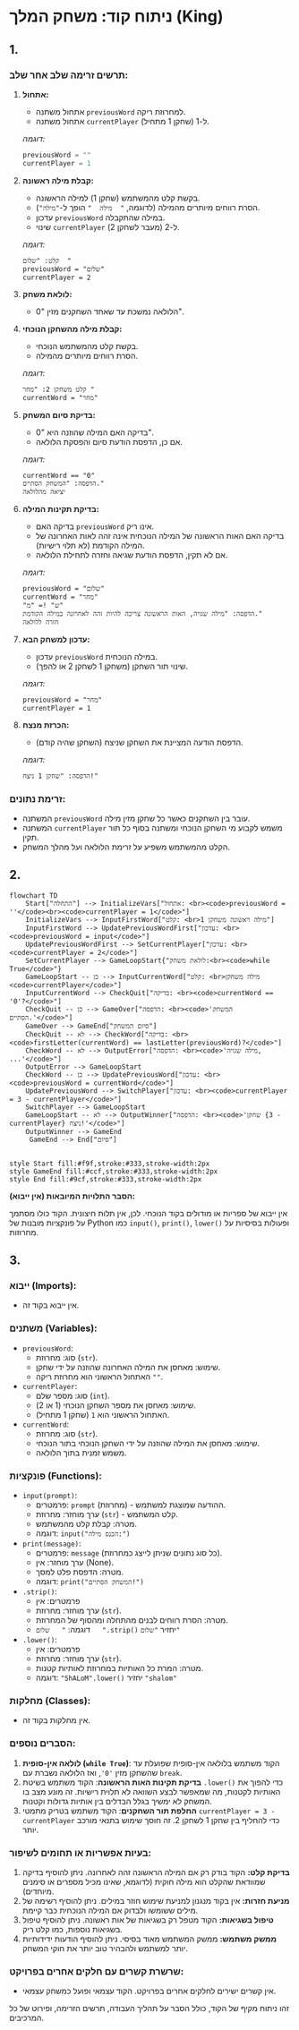 # ניתוח קוד: משחק המלך (King)

## 1. <algorithm>

### תרשים זרימה שלב אחר שלב:

1.  **אתחול:**
    -   אתחול משתנה `previousWord` למחרוזת ריקה.
    -   אתחול משתנה `currentPlayer` ל-1 (שחקן 1 מתחיל).

    *דוגמה:*
    ```python
    previousWord = ""
    currentPlayer = 1
    ```

2.  **קבלת מילה ראשונה:**
    -   בקשת קלט מהמשתמש (שחקן 1) למילה הראשונה.
    -   הסרת רווחים מיותרים מהמילה (לדוגמה, `"  מילה  "` הופך ל-`"מילה"`).
    -   עדכון `previousWord` במילה שהתקבלה.
    -   שינוי `currentPlayer` ל-2 (מעבר לשחקן 2).
    
    *דוגמה:*
    ```
    קלט: "שלום  "
    previousWord = "שלום"
    currentPlayer = 2
    ```

3.  **לולאת משחק:**
    -   הלולאה נמשכת עד שאחד השחקנים מזין "0".
    
4.  **קבלת מילה מהשחקן הנוכחי:**
    -   בקשת קלט מהמשתמש הנוכחי.
    -   הסרת רווחים מיותרים מהמילה.

    *דוגמה:*
    ```
    קלט משחקן 2: "מחר "
    currentWord = "מחר"
    ```
    
5.  **בדיקת סיום המשחק:**
    -  בדיקה האם המילה שהוזנה היא "0".
    -   אם כן, הדפסת הודעת סיום והפסקת הלולאה.

    *דוגמה:*
    ```
    currentWord == "0"
    הדפסה: "המשחק הסתיים."
    יציאה מהלולאה
    ```

6.  **בדיקת תקינות המילה:**
     -  בדיקה האם `previousWord` אינו ריק.
    -   בדיקה האם האות הראשונה של המילה הנוכחית אינה זהה לאות האחרונה של המילה הקודמת (לא תלוי רישיות).
    -   אם לא תקין, הדפסת הודעת שגיאה וחזרה לתחילת הלולאה.

    *דוגמה:*
    ```
    previousWord = "שלום"
    currentWord = "מחר"
    "ש" != "מ"
    הדפסה: "מילה שגויה, האות הראשונה צריכה להיות זהה לאחרונה במילה הקודמת."
    חזרה ללולאה
    ```

7.  **עדכון למשחק הבא:**
    -   עדכון `previousWord` במילה הנוכחית.
    -   שינוי תור השחקן (משחקן 1 לשחקן 2 או להפך).

     *דוגמה:*
     ```
    previousWord = "מחר"
    currentPlayer = 1
    ```

8.  **הכרזת מנצח:**
    -   הדפסת הודעה המציינת את השחקן שניצח (השחקן שהיה קודם).

     *דוגמה:*
     ```
    הדפסה: "שחקן 1 ניצח!"
    ```

### זרימת נתונים:

-   המשתנה `previousWord` עובר בין השחקנים כאשר כל שחקן מזין מילה.
-   המשתנה `currentPlayer` משמש לקבוע מי השחקן הנוכחי ומשתנה בסוף כל תור תקין.
-   הקלט מהמשתמש משפיע על זרימת הלולאה ועל מהלך המשחק.

## 2. <mermaid>

```mermaid
flowchart TD
    Start["התחלה"] --> InitializeVars["אתחול: <br><code>previousWord = ''</code><br><code>currentPlayer = 1</code>"]
    InitializeVars --> InputFirstWord["קלט: <br>מילה ראשונה משחקן 1"]
    InputFirstWord --> UpdatePreviousWordFirst["עדכון: <br><code>previousWord = input</code>"]
    UpdatePreviousWordFirst --> SetCurrentPlayer["עדכון: <br><code>currentPlayer = 2</code>"]
    SetCurrentPlayer --> GameLoopStart{"לולאת משחק:<br><code>while True</code>"}
    GameLoopStart -- כן --> InputCurrentWord["קלט: <br>מילה משחקן <code>currentPlayer</code>"]
    InputCurrentWord --> CheckQuit["בדיקה: <br><code>currentWord == '0'?</code>"]
    CheckQuit -- כן --> GameOver["הדפסה: <br><code>'המשחק הסתיים.'</code>"]
    GameOver --> GameEnd["סיום המשחק"]
    CheckQuit -- לא --> CheckWord["בדיקה: <br><code>firstLetter(currentWord) == lastLetter(previousWord)?</code>"]
    CheckWord -- לא --> OutputError["הדפסה: <br><code>'מילה שגויה, ...'</code>"]
    OutputError --> GameLoopStart
    CheckWord -- כן --> UpdatePreviousWord["עדכון: <br><code>previousWord = currentWord</code>"]
    UpdatePreviousWord --> SwitchPlayer["עדכון: <br><code>currentPlayer = 3 - currentPlayer</code>"]
    SwitchPlayer --> GameLoopStart
    GameLoopStart -- לא --> OutputWinner["הדפסה: <br><code>'שחקן {3 - currentPlayer} ניצח!'</code>"]
    OutputWinner --> GameEnd
     GameEnd --> End["סיום"]

    
style Start fill:#f9f,stroke:#333,stroke-width:2px
style GameEnd fill:#ccf,stroke:#333,stroke-width:2px
style End fill:#9cf,stroke:#333,stroke-width:2px
```

**הסבר התלויות המיובאות (אין ייבוא):**

אין ייבוא של ספריות או מודולים בקוד הנוכחי. לכן, אין תלות חיצונית. הקוד כולו מסתמך על פונקציות מובנות של Python כמו `input()`, `print()`, `lower()` ופעולות בסיסיות על מחרוזות.

## 3. <explanation>

### ייבוא (Imports):

-   אין ייבוא בקוד זה.

### משתנים (Variables):

-   `previousWord`:
    -   סוג: מחרוזת (`str`).
    -   שימוש: מאחסן את המילה האחרונה שהוזנה על ידי שחקן.
    -   האתחול הראשוני הוא מחרוזת ריקה `""`.
-   `currentPlayer`:
    -   סוג: מספר שלם (`int`).
    -   שימוש: מאחסן את מספר השחקן הנוכחי (1 או 2).
    -   האתחול הראשוני הוא `1` (שחקן 1 מתחיל).
-   `currentWord`:
    -   סוג: מחרוזת (`str`).
    -   שימוש: מאחסן את המילה שהוזנה על ידי השחקן הנוכחי בתור הנוכחי.
    -   משמש זמנית בתוך הלולאה.

### פונקציות (Functions):

-   `input(prompt)`:
    -   פרמטרים: `prompt` (מחרוזת) - ההודעה שמוצגת למשתמש.
    -   ערך מוחזר: מחרוזת (`str`) - קלט המשתמש.
    -   מטרה: קבלת קלט מהמשתמש.
    -   דוגמה: `input("הכנס מילה:")`
-   `print(message)`:
    -   פרמטרים: `message` (כל סוג נתונים שניתן לייצג כמחרוזת).
    -   ערך מוחזר: אין (None).
    -   מטרה: הדפסת פלט למסך.
    -   דוגמה: `print("המשחק הסתיים!")`
-   `.strip()`:
    -   פרמטרים: אין
    -   ערך מוחזר: מחרוזת (`str`).
    -   מטרה: הסרת רווחים לבנים מהתחלה ומהסוף של המחרוזת.
    -   דוגמה:  `"   שלום   ".strip()` יחזיר `"שלום"`
-   `.lower()`:
    -   פרמטרים: אין
    -   ערך מוחזר: מחרוזת (`str`).
    -   מטרה: המרת כל האותיות במחרוזת לאותיות קטנות.
    -   דוגמה: `"ShALoM".lower()` יחזיר `"shalom"`

### מחלקות (Classes):

-   אין מחלקות בקוד זה.

### הסברים נוספים:

1.  **לולאה אין-סופית (`while True`)**: הקוד משתמש בלולאה אין-סופית שפועלת עד שהשחקן מזין `'0'`, ואז הלולאה נשברת עם `break`.
2.  **בדיקת תקינות האות הראשונה**: הקוד משתמש בשיטת `.lower()` כדי להפוך את האותיות לקטנות, מה שמאפשר לבצע השוואה לא תלוית רישיות. זה מונע מצב בו המשחק לא ימשיך בגלל הבדלים בין אותיות גדולות וקטנות.
3.  **החלפת תור השחקנים**: הקוד משתמש בטריק מתמטי `currentPlayer = 3 - currentPlayer` כדי להחליף בין שחקן 1 לשחקן 2. זה חוסך שימוש בתנאי מורכב יותר.

### בעיות אפשריות או תחומים לשיפור:

1.  **בדיקת קלט:** הקוד בודק רק אם המילה הראשונה זהה לאחרונה. ניתן להוסיף בדיקה שמוודאת שהקלט הוא מילה חוקית (לדוגמא, שאינו מכיל מספרים או סימנים מיוחדים).
2.  **מניעת חזרות:** אין בקוד מנגנון למניעת שימוש חוזר במילים. ניתן להוסיף רשימה של מילים ששומשו ולבדוק אם המילה הנוכחית כבר קיימת.
3.  **טיפול בשגיאות:** הקוד מטפל רק בשגיאות של אות ראשונה. ניתן להוסיף טיפול בשגיאות נוספות, כמו קלט ריק.
4.  **ממשק משתמש:** ממשק המשתמש מאוד בסיסי. ניתן להוסיף הודעות ידידותיות יותר למשתמש ולהבהיר טוב יותר את חוקי המשחק.

### שרשרת קשרים עם חלקים אחרים בפרויקט:

-   אין קשרים ישירים לחלקים אחרים בפרויקט. הקוד עצמאי ופועל כמשחק עצמאי.

זהו ניתוח מקיף של הקוד, כולל הסבר על תהליך העבודה, תרשים הזרימה, ופירוט של כל המרכיבים.